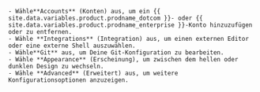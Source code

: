     - Wähle**Accounts** (Konten) aus, um ein {{ site.data.variables.product.prodname_dotcom }}- oder {{ site.data.variables.product.prodname_enterprise }}-Konto hinzuzufügen oder zu entfernen.
    - Wähle **Integrations** (Integration) aus, um einen externen Editor oder eine externe Shell auszuwählen.
    - Wähle**Git** aus, um Deine Git-Konfiguration zu bearbeiten.
    - Wähle **Appearance** (Erscheinung), um zwischen dem hellen oder dunklen Design zu wechseln.
    - Wähle **Advanced** (Erweitert) aus, um weitere Konfigurationsoptionen anzuzeigen.
